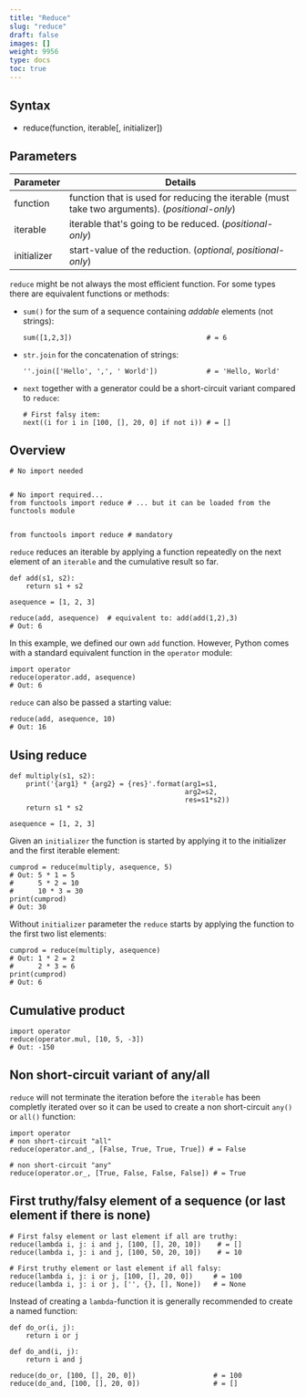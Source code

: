 ```yaml
---
title: "Reduce"
slug: "reduce"
draft: false
images: []
weight: 9956
type: docs
toc: true
---
```


## Syntax
 - reduce(function, iterable[, initializer])



## Parameters
| Parameter | Details |
| --------- | ------- | 
| function | function that is used for reducing the iterable (must take two arguments). (_positional-only_) |
| iterable | iterable that's going to be reduced. (_positional-only_) |
| initializer | start-value of the reduction. (_optional_, _positional-only_) |


`reduce` might be not always the most efficient function. For some types there are equivalent functions or methods:

- `sum()` for the sum of a sequence containing _addable_ elements (not strings):

      sum([1,2,3])                                 # = 6

- `str.join` for the concatenation of strings:

      ''.join(['Hello', ',', ' World'])            # = 'Hello, World'

- `next` together with a generator could be a short-circuit variant compared to `reduce`:

      # First falsy item:
      next((i for i in [100, [], 20, 0] if not i)) # = []  

## Overview

    # No import needed


    # No import required...
    from functools import reduce # ... but it can be loaded from the functools module


    from functools import reduce # mandatory


`reduce` reduces an iterable by applying a function repeatedly on the next element of an `iterable` and the cumulative result so far.

    def add(s1, s2):
        return s1 + s2
    
    asequence = [1, 2, 3]
    
    reduce(add, asequence)  # equivalent to: add(add(1,2),3)
    # Out: 6

In this example, we defined our own `add` function. However, Python comes with a standard equivalent function in the `operator` module:

    import operator
    reduce(operator.add, asequence)
    # Out: 6

`reduce` can also be passed a starting value:

    reduce(add, asequence, 10)
    # Out: 16

## Using reduce
    def multiply(s1, s2):
        print('{arg1} * {arg2} = {res}'.format(arg1=s1, 
                                               arg2=s2, 
                                               res=s1*s2))
        return s1 * s2
    
    asequence = [1, 2, 3]

Given an `initializer` the function is started by applying it to the initializer and the first iterable element:
    
    cumprod = reduce(multiply, asequence, 5)
    # Out: 5 * 1 = 5
    #      5 * 2 = 10
    #      10 * 3 = 30
    print(cumprod)
    # Out: 30

Without `initializer` parameter the `reduce` starts by applying the function to the first two list elements:

    cumprod = reduce(multiply, asequence)
    # Out: 1 * 2 = 2
    #      2 * 3 = 6
    print(cumprod)
    # Out: 6

## Cumulative product
    import operator
    reduce(operator.mul, [10, 5, -3])
    # Out: -150
   

## Non short-circuit variant of any/all
`reduce` will not terminate the iteration before the `iterable` has been completly iterated over so it can be used to create a non short-circuit `any()` or `all()` function:

    import operator
    # non short-circuit "all"
    reduce(operator.and_, [False, True, True, True]) # = False

    # non short-circuit "any"
    reduce(operator.or_, [True, False, False, False]) # = True

## First truthy/falsy element of a sequence (or last element if there is none)
    # First falsy element or last element if all are truthy:
    reduce(lambda i, j: i and j, [100, [], 20, 10])    # = []
    reduce(lambda i, j: i and j, [100, 50, 20, 10])    # = 10

    # First truthy element or last element if all falsy:
    reduce(lambda i, j: i or j, [100, [], 20, 0])     # = 100
    reduce(lambda i, j: i or j, ['', {}, [], None])   # = None

Instead of creating a `lambda`-function it is generally recommended to create a named function:

    def do_or(i, j):
        return i or j

    def do_and(i, j):
        return i and j

    reduce(do_or, [100, [], 20, 0])                   # = 100
    reduce(do_and, [100, [], 20, 0])                  # = []

